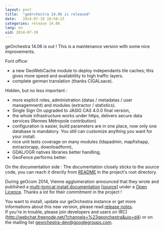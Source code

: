 ```yaml
---
layout: post
title:  "geOrchestra 14.06 is released"
date:   2014-07-10 10:50:13
categories: release 14.06
lang: en
uid: 2014-07-10
---
```


geOrchestra 14.06 is out !
This is a maintenance version with some nice improvements.

<!--more-->

Font office:
 * a new GeoWebCache module to deploy independants tile caches; this gives more speed and availablility to high traffic layers.
 * complete german translation (thanks CIGALsace).

Hidden, but no less important :
 * more explicit roles, administration (datas / metadatas / user managemnent) and modules (extractor / statistics).
 * Single Sign On upgraded to JASIG CAS 4.0.0 final version,
 * the whole infrastructure works under https, delivers secure data services (Rennes Métropole contribution)
 * configuration is easier, build parameters are in one place, now only one database is mandatory. You still can customize anything you want for your install.
 * nice unit tests coverage on many modules (ldapadmin, mapfishapp, extractorapp, downloadform),
 * GDAL/OGR natives libraries better handling,
 * GeoFence performs better.
 
On the documentation side :
The documentation closely sticks to the source code, you can reach it directly from [README](https://github.com/georchestra/georchestra/blob/14.06/README.md) in the project's root directory.

During geOcom 2014, Vienne agglomeration announced that they wrote and published a [multi-tomcat install documentation](http://geo.viennagglo.fr/doc/index.html) [[source](https://github.com/viennagglo/georchestra-doc)] under a [Open Licence](https://github.com/viennagglo/georchestra-doc/blob/master/licence.md). Thanks a lot for their commitment in the project !

You want to install, update our geOrchestra instance or get more informations about this new version, please read [release notes](https://github.com/georchestra/georchestra/blob/14.06/RELEASE_NOTES.md).  
If you're in trouble, please join developers and users on IRC](http://webchat.freenode.net/?channels=%23georchestra&uio=d4) or on the mailing list [georchestra-dev@googlegroups.com](https://groups.google.com/group/georchestra-dev?hl=fr).

